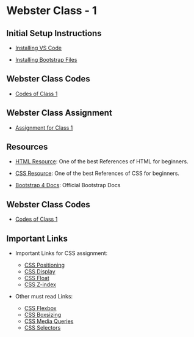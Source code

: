 # Webster Class - 1 
## Initial Setup Instructions

- [Installing VS Code](https://code.visualstudio.com/)

- [Installing Bootstrap Files](https://tinyurl.com/bootstrapWS2019)


## Webster Class Codes

- [Codes of Class 1](https://github.com/CC-MNNIT/2019-20-Classes/tree/master/WebDev/Webster_Class1_21_08_2019)

## Webster Class Assignment
- [Assignment for Class 1](https://drive.google.com/file/d/1_SxXhMogELcKtv_b9zWKsoqYJ-oHMM2c/view?usp=sharing)


## Resources

- [HTML Resource](https://www.w3schools.com/html/default.asp): One of the best References of HTML for beginners.

- [CSS Resource](https://www.w3schools.com/css/default.asp): One of the best References of CSS for beginners.

- [Bootstrap 4 Docs](https://getbootstrap.com/docs/4.3/getting-started/introduction/): Official Bootstrap Docs


## Webster Class Codes

- [Codes of Class 1](https://github.com/CC-MNNIT/2019-20-Classes/tree/master/WebDev/Webster_Class1_21_08_2019)

## Important Links

- Important Links for CSS assignment:
    - [CSS Positioning](https://www.w3schools.com/css/css_positioning.asp)
    - [CSS Display](https://www.w3schools.com/css/css_display_visibility.asp)
    - [CSS Float](https://www.w3schools.com/css/css_float.asp)
    - [CSS Z-index](https://www.w3schools.com/cssref/pr_pos_z-index.asp)


- Other must read Links:
    - [CSS Flexbox](https://www.w3schools.com/css/css3_flexbox.asp)
    - [CSS Boxsizing](https://www.w3schools.com/css/css3_box-sizing.asp)
    - [CSS Media Queries](https://www.w3schools.com/css/css_rwd_mediaqueries.asp)
    - [CSS Selectors](https://www.w3schools.com/cssref/css_selectors.asp)

